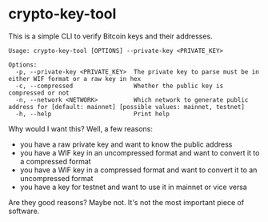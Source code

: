 # crypto-key-tool

This is a simple CLI to verify Bitcoin keys and their addresses.

```
Usage: crypto-key-tool [OPTIONS] --private-key <PRIVATE_KEY>

Options:
  -p, --private-key <PRIVATE_KEY>  The private key to parse must be in either WIF format or a raw key in hex
  -c, --compressed                 Whether the public key is compressed or not
  -n, --network <NETWORK>          Which network to generate public address for [default: mainnet] [possible values: mainnet, testnet]
  -h, --help                       Print help
```

Why would I want this? Well, a few reasons:
- you have a raw private key and want to know the public address
- you have a WIF key in an uncompressed format and want to convert it to a compressed format
- you have a WIF key in a compressed format and want to convert it to an uncompressed format
- you have a key for testnet and want to use it in mainnet or vice versa

Are they good reasons? Maybe not. It's not the most important piece of software.
